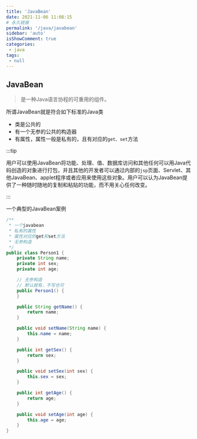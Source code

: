 ```yaml
---
title: 'JavaBean'
date: 2021-11-06 11:08:15
# 永久链接
permalink: '/java/javabean'
sidebar: 'auto'
isShowComment: true
categories:
 - java
tags:
 - null
---
```




## JavaBean

>   是一种Java语言协程的可重用的组件。

所谓JavaBean就是符合如下标准的Java类

-   类是公共的
-   有一个无参的公共的构造器
-   有属性，属性一般是私有的，且有对应的`get、set`方法



:::tip

用户可以使用JavaBean将功能、处理、值、数据库访问和其他任何可以用Java代码创造的对象进行打包，并且其他的开发者可以通过内部的`jsp`页面、Servlet、其他JavaBean、applet程序或者应用来使用这些对象。用户可以认为JavaBean提供了一种随时随地的复制和粘贴的功能，而不用关心任何改变。

:::

一个典型的JavaBean案例

```java
/**
 * 一个javabean
 * 私有的属性
 * 属性对应的get和set方法
 * 无参构造
 */
public class Person1 {
    private String name;
    private int sex;
    private int age;

    // 无参构造
    // 默认就有，不写也可
    public Person1() {
    }

    public String getName() {
        return name;
    }

    public void setName(String name) {
        this.name = name;
    }

    public int getSex() {
        return sex;
    }

    public void setSex(int sex) {
        this.sex = sex;
    }

    public int getAge() {
        return age;
    }

    public void setAge(int age) {
        this.age = age;
    }
}

```

